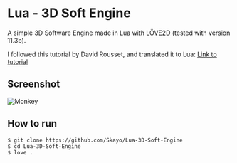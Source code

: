 # Lua - 3D Soft Engine

A simple 3D Software Engine made in Lua with [LÖVE2D](https://love2d.org/) (tested with version 11.3b).

I followed this tutorial by David Rousset, and translated it to Lua:
[Link to tutorial](<https://www.davrous.com/2013/06/13/tutorial-series-learning-how-to-write-a-3d-soft-engine-from-scratch-in-c-typescript-or-javascript/>)

## Screenshot

![Monkey](https://user-images.githubusercontent.com/10259118/134786974-63f0eab7-0d16-4206-86c3-68e868620200.png)

## How to run

```sh-session
$ git clone https://github.com/Skayo/Lua-3D-Soft-Engine
$ cd Lua-3D-Soft-Engine
$ love .
```
